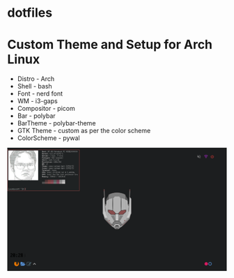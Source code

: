 # dotfiles
# Custom Theme and Setup for Arch Linux
* Distro - Arch
* Shell - bash
* Font - nerd font
* WM - i3-gaps
* Compositor - picom
* Bar - polybar
* BarTheme - polybar-theme
* GTK Theme - custom as per the color scheme
* ColorScheme - pywal


![Screen](dwight.png)
